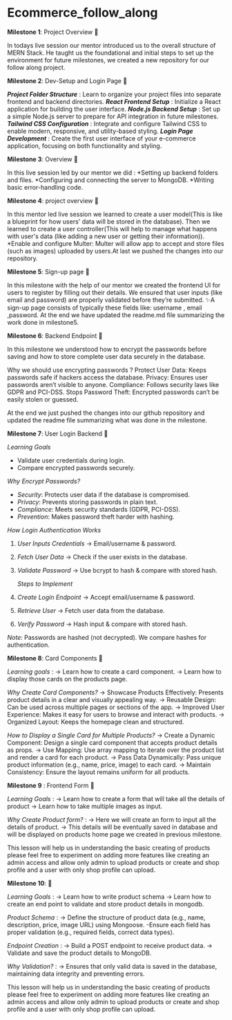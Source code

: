 # Ecommerce_follow_along

**Milestone 1**: Project Overview 📝

In todays live session our mentor introduced us to the overall structure of MERN Stack.
He taught us the foundational and initial steps to set up the environment for future milestones, we created a new repository for our follow along project.

**Milestone 2**: Dev-Setup and Login Page 📝

***Project Folder Structure*** : Learn to organize your project files into separate frontend and backend directories.
***React Frontend Setup*** : Initialize a React application for building the user interface.
***Node.js Backend Setup*** : Set up a simple Node.js server to prepare for API integration in future milestones.
***Tailwind CSS Configuration*** : Integrate and configure Tailwind CSS to enable modern, responsive, and utility-based styling.
***Login Page Development*** : Create the first user interface of your e-commerce application, focusing on both functionality and styling.

**Milestone 3**: Overview 📝

In this live session led by our mentor we did :
*Setting up backend folders and files.
*Configuring and connecting the server to MongoDB.
*Writing basic error-handling code.

**Milestone 4**: project overview  📝

In this mentor led live session we learned to create a user model(This is like a blueprint for how users' data will be stored in the database).
Then we learned to create a user controller(This will help to manage what happens with user's data (like adding a new user or getting their information)).
*Enable and configure Multer: Multer will allow app to accept and store files (such as images) uploaded by users.At last we pushed the changes into our repository.

**Milestone 5**: Sign-up page 📝

In this milestone with the help of our mentor we created the frontend UI for users to register by filling out their details.
We ensured that user inputs (like email and password) are properly validated before they’re submitted.
✨A sign-up page consists of typically these fields like: username , email ,password.
At the end we have updated the readme.md file summarizing the work done in milestone5.

**Milestone 6**: Backend Endpoint 📝

In this milestone we understood how to encrypt the passwords before saving and how to store complete user data securely in the database.

Why we should use encrypting passwords ?
Protect User Data: Keeps passwords safe if hackers access the database.
Privacy: Ensures user passwords aren’t visible to anyone.
Compliance: Follows security laws like GDPR and PCI-DSS.
Stops Password Theft: Encrypted passwords can’t be easily stolen or guessed.

At the end we just pushed the changes into our github repository and updated the readme file summarizing what was done in the milestone.


**Milestone 7**: User Login Backend 📝

 *Learning Goals*  
- Validate user credentials during login.  
- Compare encrypted passwords securely.  

 *Why Encrypt Passwords?* 
- *Security*: Protects user data if the database is compromised.  
- *Privacy*: Prevents storing passwords in plain text.  
- *Compliance*: Meets security standards (GDPR, PCI-DSS).  
- *Prevention*: Makes password theft harder with hashing.  

 *How Login Authentication Works*  
1. *User Inputs Credentials* → Email/username & password.  
2. *Fetch User Data* → Check if the user exists in the database.  
3. *Validate Password* → Use bcrypt to hash & compare with stored hash.  

   *Steps to Implement*  
1. *Create Login Endpoint* → Accept email/username & password.  
2. *Retrieve User* → Fetch user data from the database.  
3. *Verify Password* → Hash input & compare with stored hash.  

 *Note:* Passwords are hashed (not decrypted). We compare hashes for authentication.

**Milestone 8**: Card Components 📝

*Learning goals* :
-> Learn how to create a card component.
-> Learn how to display those cards on the products page.  
 
 *Why Create Card Components?* 
-> Showcase Products Effectively: Presents product details in a clear and visually appealing way.
-> Reusable Design: Can be used across multiple pages or sections of the app.
-> Improved User Experience: Makes it easy for users to browse and interact with products.
-> Organized Layout: Keeps the homepage clean and structured.

*How to Display a Single Card for Multiple Products?*
-> Create a Dynamic Component: Design a single card component that accepts product details as props.
-> Use Mapping: Use array mapping to iterate over the product list and render a card for each product.
-> Pass Data Dynamically: Pass unique product information (e.g., name, price, image) to each card.
-> Maintain Consistency: Ensure the layout remains uniform for all products.

**Milestone 9** : Frontend Form 📝

*Learning Goals* :
-> Learn how to create a form that will take all the details of product
-> Learn how to take multiple images as input.

*Why Create Product form?* :
-> Here we will create an form to input all the details of product.
-> This details will be eventually saved in database and will be displayed on products home page we created in previous milestone.

This lesson will help us in understanding the basic creating of products please feel free to experiment on adding more features like creating an admin access and allow only admin to upload products or create and shop profile and a user with only shop profile can upload.

**Milestone 10**: 📝

*Learning Goals* :
-> Learn how to write product schema
-> Learn how to create an end point to validate and store product details in mongodb.

*Product Schema* :
-> Define the structure of product data (e.g., name, description, price, image URL) using Mongoose. -Ensure each field has proper validation (e.g., required fields, correct data types).

*Endpoint Creation* :
-> Build a POST endpoint to receive product data.
-> Validate and save the product details to MongoDB.

*Why Validation?* :
-> Ensures that only valid data is saved in the database, maintaining data integrity and preventing errors.

This lesson will help us in understanding the basic creating of products please feel free to experiment on adding more features like creating an admin access and allow only admin to upload products or create and shop profile and a user with only shop profile can upload.



